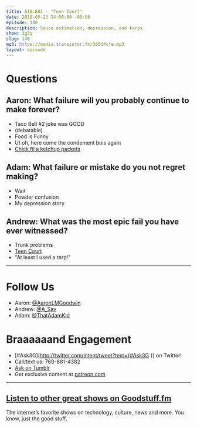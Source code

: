 ```yaml
---
title: S10:E01 - "Teen Court"
date: 2018-05-23 14:00:00 -06:00
episode: 140
description: Sauce estimation, depression, and tarps.
show: 3g3q
slug: 140
mp3: https://media.transistor.fm/365d4cfe.mp3
layout: episode
---
```


# Questions 

## Aaron: What failure will you probably continue to make forever?
- Taco Bell #2 joke was GOOD
- (debatable)
- Food is Funny
- Ut oh, here come the condement bois again
- [Chick fil a ketchup packets](http://l.gdwn.co/UDFUGP.jpg)

## Adam: What failure or mistake do you not regret making?
- Wait
- Powder confusion
- My depression story

## Andrew: What was the most epic fail you have ever witnessed?
- Trunk problems
- [Teen Court](https://courts.ky.gov/aoc/familyjuvenile/teencourt/Pages/default.aspx) 
- "At least I used a tarp!"


***
# Follow Us
* Aaron: [@AaronLMGoodwin](http://twitter.com/aaronlmgoodwin)
* Andrew: [@A_Sav](http://twitter.com/a_sav)
* Adam: [@ThatAdamKid](http://twitter.com/thatadamkid)

# Braaaaaand Engagement
* [#Ask3G](http://twitter.com/intent/tweet?text={#Ask3G }) on Twitter!
* Call/text us: 760-881-4382
* [Ask on Tumblr](http://3g3q.co/ask)
* Get exclusive content at [patreon.com](http://www.patreon.com/3g3q)

***

## [Listen to other great shows on Goodstuff.fm](http://goodstuff.fm/)
The internet’s favorite shows on technology, culture, news and more. You know, just the good stuff.